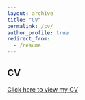```yaml
---
layout: archive
title: "CV"
permalink: /cv/
author_profile: true
redirect_from:
  - /resume
---
```

## CV 
[Click here to view my CV](https://github.com/Maithilishetty/maithilishetty.github.io/blob/master/files/Resume_Maithili_Shetty.pdf)
